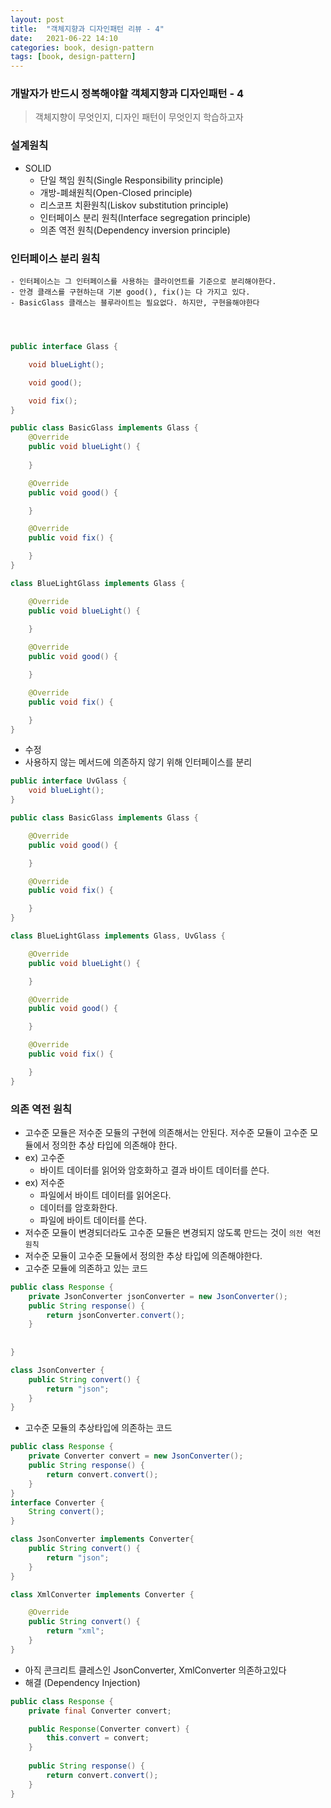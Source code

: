 ```yaml
---
layout: post
title:  "객체지향과 디자인패턴 리뷰 - 4"
date:   2021-06-22 14:10
categories: book, design-pattern
tags: [book, design-pattern]
---
```


### 개발자가 반드시 정복해야할 객체지향과 디자인패턴 - 4

> 객체지향이 무엇인지, 디자인 패턴이 무엇인지 학습하고자

### 설계원칙
- SOLID 
    - 단일 책임 원칙(Single Responsibility principle)
    - 개방-폐쇄원칙(Open-Closed principle)
    - 리스코프 치환원칙(Liskov substitution principle)
    - 인터페이스 분리 원칙(Interface segregation principle)
    - 의존 역전 원칙(Dependency inversion principle)


### 인터페이스 분리 원칙
    - 인터페이스는 그 인터페이스를 사용하는 클라이언트를 기준으로 분리해야한다.
    - 안경 클래스를 구현하는대 기본 good(), fix()는 다 가지고 있다.
    - BasicGlass 클래스는 블루라이트는 필요없다. 하지만, 구현을해야한다 
```java



public interface Glass {

    void blueLight();

    void good();

    void fix();
}

public class BasicGlass implements Glass {
    @Override
    public void blueLight() {
        
    }

    @Override
    public void good() {

    }

    @Override
    public void fix() {

    }
}

class BlueLightGlass implements Glass {

    @Override
    public void blueLight() {
        
    }

    @Override
    public void good() {

    }

    @Override
    public void fix() {

    }
}
```

- 수정
- 사용하지 않는 메서드에 의존하지 않기 위해 인터페이스를 분리

```java
public interface UvGlass {
    void blueLight();
}

public class BasicGlass implements Glass {

    @Override
    public void good() {

    }

    @Override
    public void fix() {

    }
}

class BlueLightGlass implements Glass, UvGlass {

    @Override
    public void blueLight() {

    }

    @Override
    public void good() {

    }

    @Override
    public void fix() {

    }
}
```


### 의존 역전 원칙
- 고수준 모듈은 저수준 모듈의 구현에 의존해서는 안된다. 저수준 모듈이 고수준 모듈에서 정의한 추상 타입에 의존해야 한다.
- ex) 고수준
    - 바이트 데이터를 읽어와 암호화하고 결과 바이트 데이터를 쓴다.
- ex) 저수준
    - 파일에서 바이트 데이터를 읽어온다.
    - 데이터를 암호화한다.
    - 파일에 바이트 데이터를 쓴다.
- 저수준 모듈이 변경되더라도 고수준 모듈은 변경되지 않도록 만드는 것이 `의전 역전 원칙`
- 저수준 모듈이 고수준 모듈에서 정의한 추상 타입에 의존해야한다.
- 고수준 모듈에 의존하고 있는 코드

```java
public class Response {
    private JsonConverter jsonConverter = new JsonConverter();
    public String response() {
        return jsonConverter.convert();
    }
    
    
}

class JsonConverter {
    public String convert() {
        return "json";
    }
}

```
- 고수준 모듈의 추상타입에 의존하는 코드
```java
public class Response {
    private Converter convert = new JsonConverter();
    public String response() {
        return convert.convert();
    }
}
interface Converter {
    String convert();
}

class JsonConverter implements Converter{
    public String convert() {
        return "json";
    }
}

class XmlConverter implements Converter {

    @Override
    public String convert() {
        return "xml";
    }
}
```

- 아직 콘크리트 클레스인 JsonConverter, XmlConverter 의존하고있다
- 해결 (Dependency Injection)
```java
public class Response {
    private final Converter convert;

    public Response(Converter convert) {
        this.convert = convert;
    }
    
    public String response() {
        return convert.convert();
    }
}
```